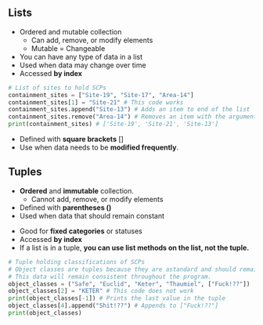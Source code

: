 ## Lists

- Ordered and mutable collection
	- Can add, remove, or modify elements
	- Mutable = Changeable
- You can have any type of data in a list
- Used when data may change over time
- Accessed **by index**

```python
# List of sites to hold SCPs
containment_sites = ["Site-19", "Site-17", "Area-14"]
containment_sites[1] = "Site-21" # This code works
containment_sites.append("Site-13") # Adds an item to end of the list
containment_sites.remove("Area-14") # Removes an item with the argument's value
print(containment_sites) # ['Site-19', 'Site-21', 'Site-13']
```

- Defined with **square brackets** []
- Use when data needs to be **modified frequently**.

## Tuples

- **Ordered** and **immutable** collection.
	- Cannot add, remove, or modify elements
- Defined with **parentheses ()**
- Used when data that should remain constant
* Good for **fixed categories** or statuses
* Accessed **by index**
* If a list is in a tuple, **you can use list methods on the list, not the tuple.**

```python
# Tuple holding classifications of SCPs
# Object classes are tuples because they are astandard and should remain unchanged. 
# This data will remain consistent throughout the program.
object_classes = ("Safe", "Euclid", "Keter", "Thaumiel", ["Fuck!??"])
object_classes[2] = "KETER" # This code does not work
print(object_classes[-1]) # Prints the last value in the tuple
object_classes[4].append("Shit!??") # Appends to ["Fuck!??"]
print(object_classes)
```